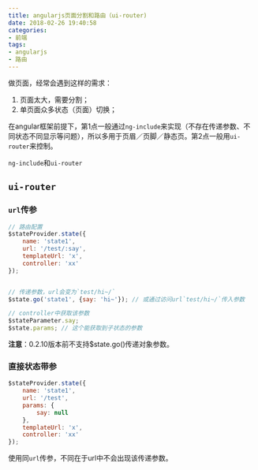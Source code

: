 ```yaml
---
title: angularjs页面分割和路由（ui-router)
date: 2018-02-26 19:40:58
categories:
- 前端
tags:
- angularjs
- 路由
---
```



做页面，经常会遇到这样的需求：

1. 页面太大，需要分割；
2. 单页面众多状态（页面）切换；

在angular框架前提下，第1点一般通过`ng-include`来实现（不存在传递参数、不同状态不同显示等问题），所以多用于页眉／页脚／静态页。第2点一般用`ui-router`来控制。

`ng-include`和`ui-router`



## `ui-router`

### `url`传参

```js
// 路由配置
$stateProvider.state({
    name: 'state1',
    url: '/test/:say',
    templateUrl: 'x',
    controller: 'xx'
});


// 传递参数，url会变为`test/hi~/`
$state.go('state1', {say: 'hi~'}); // 或通过访问url`test/hi~/`传入参数

// controller中获取该参数
$stateParameter.say;
$state.params; // 这个能获取到子状态的参数
```

**注意**：0.2.10版本前不支持$state.go()传递对象参数。

### 直接状态带参

```js
$stateProvider.state({
    name: 'state1',
    url: '/test',
    params: {
        say: null
    },
    templateUrl: 'x',
    controller: 'xx'
});
```

使用同`url`传参，不同在于url中不会出现该传递参数。